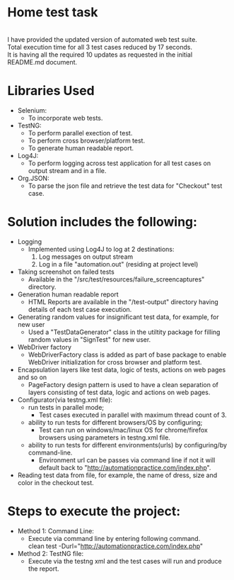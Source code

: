 # Home test task

<br/>I have provided the updated version of automated web test suite.
<br/>Total execution time for all 3 test cases reduced by 17 seconds.
<br/>It is having all the required 10 updates as requested in the initial README.md document.

# Libraries Used

* Selenium:
    * To incorporate web tests.
* TestNG:
    * To perform parallel exection of test.
    * To perform cross browser/platform test.
    * To generate human readable report.
* Log4J:
    * To perform logging across test application for all test cases on output stream and in a file.
* Org.JSON:
    * To parse the json file and retrieve the test data for "Checkout" test case.

# Solution includes the following:

* Logging
    - Implemented using Log4J to log at 2 destinations:
        1. Log messages on output stream
        2. Log in a file "automation.out" (residing at project level)
* Taking screenshot on failed tests
    - Available in the "/src/test/resources/failure_screencaptures" directory.
* Generation human readable report
    - HTML Reports are available in the "/test-output" directory having details of each test case execution.
* Generating random values for insignificant test data, for example, for new user
    - Used a "TestDataGenerator" class in the utiltity package for filling random values in "SignTest" for new user.
* WebDriver factory
    - WebDriverFactory class is added as part of base package to enable WebDriver initialization for cross browser and platform test.
* Encapsulation layers like test data, logic of tests, actions on web pages and so on
    - PageFactory design pattern is used to have a clean separation of layers consisting of test data, logic
    and actions on web pages.
* Configurator(via testng.xml file):
  * run tests in parallel mode;
    - Test cases executed in parallel with maximum thread count of 3.
  * ability to run tests for different browsers/OS by configuring;
    - Test can run on windows/mac/linux OS for chrome/firefox browsers using parameters in testng.xml file.
  * ability to run tests for different environments(urls) by configuring/by command-line.
    - Environment url can be passes via command line if not it will default back to "http://automationpractice.com/index.php".
* Reading test data from file, for example, the name of dress, size and color in the checkout test.


# Steps to execute the project:

* Method 1: Command Line:
    * Execute via command line by entering following command.
    <br/>clean test -Durl="http://automationpractice.com/index.php"
* Method 2: TestNG file:
    * Execute via the testng xml and the test cases will run and produce the report.
